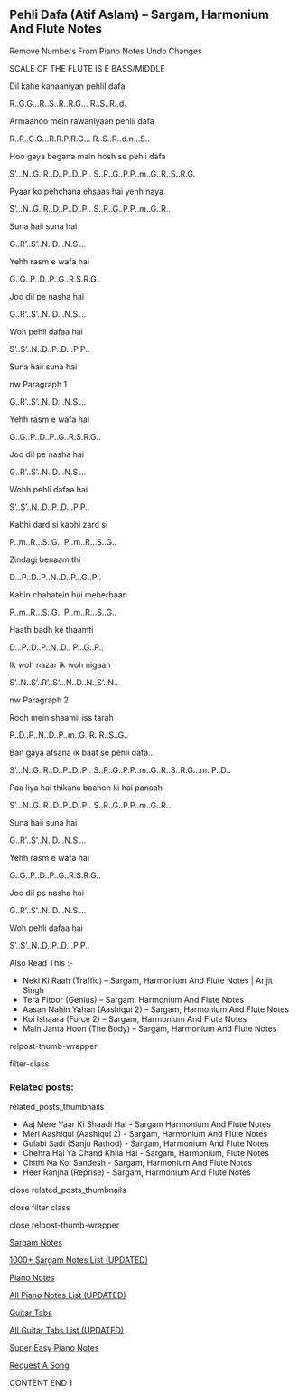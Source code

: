
## Pehli Dafa (Atif Aslam) – Sargam, Harmonium And Flute Notes

Remove Numbers From Piano Notes
Undo Changes

SCALE OF THE FLUTE IS E BASS/MIDDLE

Dil kahe kahaaniyan pehliI dafa

R..G.G…R..S..R..R.G… R..S..R..d.

Armaanoo mein rawaniyaan pehlii dafa

R..R..G.G…R.R.P.R.G… R..S..R..d.n…S..

Hoo gaya begana main hosh se pehli dafa

S’…N..G..R..D..P..D..P.. S..R..G..P.P..m..G..R..S..R.G.

Pyaar ko pehchana ehsaas hai yehh naya

S’…N..G..R..D..P..D..P.. S..R..G..P.P..m..G..R..

Suna haii suna hai

G..R’..S’..N..D…N.S’…

Yehh rasm e wafa hai

G..G..P..D..P..G..R.S.R.G..

Joo dil pe nasha hai

G..R’..S’..N..D…N.S’…

Woh pehli dafaa hai

S’..S’..N..D..P..D…P.P..

Suna haii suna hai

nw Paragraph 1

G..R’..S’..N..D…N.S’…

Yehh rasm e wafa hai

G..G..P..D..P..G..R.S.R.G..

Joo dil pe nasha hai

G..R’..S’..N..D…N.S’…

Wohh pehli dafaa hai

S’..S’..N..D..P..D…P.P..

Kabhi dard si kabhi zard si

P..m..R…S..G.. P..m..R…S..G..

Zindagi benaam thi

D…P..D..P..N..D..P…G..P..

Kahin chahatein hui meherbaan

P..m..R…S..G.. P..m..R…S..G..

Haath badh ke thaamti

D…P..D..P..N..D.. P…G..P..

Ik woh nazar ik woh nigaah

S’..N..S’..R’..S’…N..D..N..S’..N..

nw Paragraph 2

Rooh mein shaamil iss tarah

P..D..P..N..D..P..m..G..R..R..S..G..

Ban gaya afsana ik baat se pehli dafa…

S’…N..G..R..D..P..D..P.. S..R..G..P.P..m..G..R..S..R.G…m..P..D..

Paa liya hai thikana baahon ki hai panaah

S’…N..G..R..D..P..D..P.. S..R..G..P.P..m..G..R..

Suna haii suna hai

G..R’..S’..N..D…N.S’…

Yehh rasm e wafa hai

G..G..P..D..P..G..R.S.R.G..

Joo dil pe nasha hai

G..R’..S’..N..D…N.S’…

Woh pehli dafaa hai

S’..S’..N..D..P..D…P.P..

Also Read This :-

* Neki Ki Raah (Traffic) – Sargam, Harmonium And Flute Notes | Arijit Singh
* Tera Fitoor (Genius) – Sargam, Harmonium And Flute Notes
* Aasan Nahin Yahan (Aashiqui 2) – Sargam, Harmonium And Flute Notes
* Koi Ishaara (Force 2) – Sargam, Harmonium And Flute Notes
* Main Janta Hoon (The Body) – Sargam, Harmonium And Flute Notes

relpost-thumb-wrapper

filter-class

### Related posts:

related_posts_thumbnails

* Aaj Mere Yaar Ki Shaadi Hai - Sargam Harmonium And Flute Notes
* Meri Aashiqui (Aashiqui 2) - Sargam, Harmonium And Flute Notes
* Gulabi Sadi (Sanju Rathod) - Sargam, Harmonium And Flute Notes
* Chehra Hai Ya Chand Khila Hai - Sargam, Harmonium, Flute Notes
* Chithi Na Koi Sandesh - Sargam, Harmonium And Flute Notes
* Heer Ranjha (Reprise) - Sargam, Harmonium And Flute Notes

close related_posts_thumbnails

close filter class

close relpost-thumb-wrapper

[Sargam Notes](https://www.notationsworld.com/sargam-notes.html)

[1000+ Sargam Notes List (UPDATED)](https://www.notationsworld.com/all-songs-list-sargam-notes.html)

[Piano Notes](https://www.notationsworld.com/piano-notes.html)

[All Piano Notes List (UPDATED)](https://www.notationsworld.com/all-songs-list-piano-notes.html)

[Guitar Tabs](https://www.notationsworld.com/guitar-tabs.html)

[All Guitar Tabs List (UPDATED)](https://www.notationsworld.com/all-songs-list-guitar-tabs.html)

[Super Easy Piano Notes](https://studywall.in/)

[Request A Song](https://www.notationsworld.com/request-a-song.html)

CONTENT END 1

